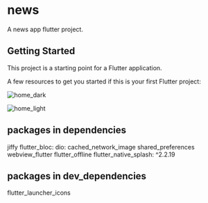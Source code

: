# news

A news app flutter project.

## Getting Started

This project is a starting point for a Flutter application.

A few resources to get you started if this is your first Flutter project:


![home_dark](https://user-images.githubusercontent.com/87063387/229379679-fbdc3fe9-e789-41ad-abe8-a1187b76afea.png)

![home_light](https://user-images.githubusercontent.com/87063387/229379681-8fdda59b-cc97-458a-9d99-ddc85cd57b75.png)


## packages in dependencies
  jiffy
  flutter_bloc: 
  dio: 
  cached_network_image
  shared_preferences
  webview_flutter
  flutter_offline
  flutter_native_splash: ^2.2.19

## packages in dev_dependencies
  flutter_launcher_icons



  

